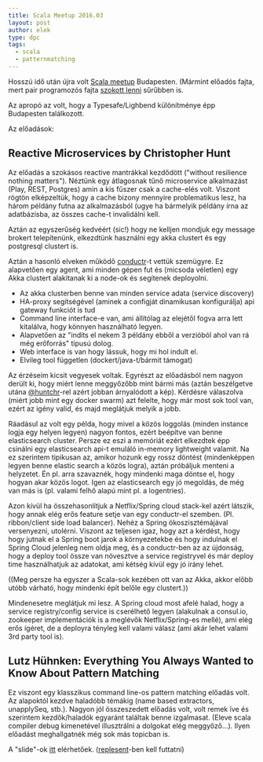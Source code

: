```yaml
---
title: Scala Meetup 2016.03
layout: post
author: elek
type: dpc
tags:
  - scala
  - patternmatching
---
```


Hosszú idő után újra volt [Scala meetup][meetup] Budapesten. (Mármint előadós fajta, mert pair programozós fajta [szokott lenni][reggeli] sűrűbben is.

Az apropó az volt, hogy a Typesafe/Lighbend különítménye épp Budapesten találkozott.

Az előadások:

## Reactive Microservices by Christopher Hunt 

Az előadás a szokásos reactive mantrákkal kezdődött ("without resilience nothing matters"). Néztünk egy átlagosnak tűnő microservice alkalmazást (Play, REST, Postgres) amin a kis fűszer csak a cache-elés volt. Viszont rögtön elképzeltük, hogy a cache bizony mennyire problematikus lesz, ha három példány futna az alkalmazásból (ugye ha bármelyik példány írna az adatbázisba, az összes cache-t invalidálni kell.

Aztán az egyszerűség kedvéért (sic!) hogy ne kelljen mondjuk egy message brokert telepítenünk, elkezdtünk használni egy akka clustert és egy postgresql clustert is.

Aztán a hasonló elveken működő [conductr][conductr]-t vettük szemügyre. Ez alapvetően egy agent, ami minden gépen fut és (micsoda véletlen) egy Akka clustert alakítanak ki a node-ok és segítenek deployolni.

* Az akka clusterben benne van minden service adata (service discovery)
* HA-proxy segítségével (aminek a configját dinamikusan konfigurálja) api gateway funkciót is tud
* Command line interface-e van, ami állítólag az elejétől fogva arra lett kitalálva, hogy könnyen használható legyen.
* Alapvetően az "indíts el nekem 3 példány ebből a verzióból ahol van rá még erőforrás" típusú dolog.
* Web interface is van hogy lássuk, hogy mi hol indult el.
* Elvileg tool független (dockert/java-t/bármit támogat)

Az érzéseim kicsit vegyesek voltak. Egyrészt az előadásból nem nagyon derült ki, hogy miért lenne meggyőzőbb mint bármi más (aztán beszélgetve utána [@huntchr][huntchr]-rel azért jobban árnyalódott a kép). Kérdésre válaszolva (miért jobb mint egy docker swarm) azt felelte, hogy már most sok tool van, ezért az igény valid, és majd meglátjuk melyik a jobb.

Ráadásul az volt egy példa, hogy mivel a közös loggolás (minden instance logja egy helyen legyen) nagyon fontos, ezért beépítve van benne elasticsearch cluster. Persze ez eszi a memóriát ezért elkezdtek épp csinálni egy elasticsearch api-t emuláló in-memory lightweight valamit. Na ez szerintem tipikusan az, amikor hozunk egy rossz döntést (mindenképpen legyen benne elastic search a közös logra), aztán próbáljuk menteni a helyzetet. Én pl. arra szavaznék, hogy mindenki maga döntse el, hogy hogyan akar közös logot. Igen az elasticsearch egy jó megoldás, de még van más is (pl. valami felhő alapú mint pl. a logentries).

Azon kívül ha összehasonlítjuk a Netflix/Spring cloud stack-kel azért látszik, hogy annak elég erős feature setje van egy conductr-el szemben. (Pl. ribbon/client side load balancer). Nehéz a Spring ökoszisztémájával versenyezni, utolérni. Viszont az teljesen igaz, hogy azt a kérdést, hogy hogy jutnak el a Spring boot jarok a környezetekbe és hogy indulnak el Spring Cloud jelenleg nem oldja meg, és a conductr-ben az az újdonság, hogy a deploy tool össze van növesztve a service registryvel és már deploy time használhatjuk az adatokat, ami kétség kívül egy jó irány lehet.

((Meg persze ha egyszer a Scala-sok kezében ott van az Akka, akkor előbb utóbb várható, hogy mindenki épít belőle egy clustert.))

Mindenesetre meglátjuk mi lesz. A Spring cloud most afelé halad, hogy a service registry/config service is cserélhető legyen (alakulnak a consul.io, zookeeper implementációk is a meglévők Netflix/Spring-es mellé), ami elég erős ígéret, de a deployra tényleg kell valami válasz (ami akár lehet valami 3rd party tool is). 

## Lutz Hühnken: Everything You Always Wanted to Know About Pattern Matching

Ez viszont egy klasszikus command line-os pattern matching előadás volt. Az alapoktól kezdve haladóbb témákig (name based extractors, unapplySeq, stb.). Nagyon jól összeszedett előadás volt, volt remek íve és szerintem kezdők/haladók egyaránt találtak benne izgalmasat. (Eleve scala compiler debug kimenetével illusztrálni a dolgokat elég meggyőző...). Ilyen előadást meghallgatnék még sok más topicban is.
 
A "slide"-ok [itt][slides] elérhetőek. ([replesent][replesent]-ben kell futtatni)


[meetup]: http://www.meetup.com/budapest-scala/events/229090152/
[reggeli]: http://www.meetup.com/Scala-Pair-Programming-Breakfast-Budapest/
[conductr]: https://conductr.lightbend.com/
[huntchr]: https://twitter.com/huntchr
[slides]: https://github.com/lutzh/pattern-matching-talk/blob/master/pattern-matching.txt
[replesent]: https://github.com/marconilanna/REPLesent

